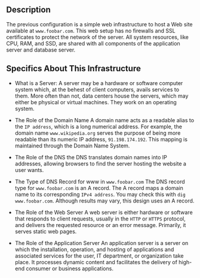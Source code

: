 ## Description

The previous configuration is a simple web infrastructure to host a Web site available at `www.foobar.com`.
This web setup has no firewalls and SSL certificates to protect the network of the server.
All system resources, like CPU, RAM, and SSD, are shared with all components of the application server and database server.


## Specifics About This Infrastructure

- What is a Server:
   A server may be a hardware or software computer system which,
   at the behest of client computers, avails services to them.
   More often than not, data centers house the servers,
	which may either be physical or virtual machines.
	They work on an operating system.

- The Role of the Domain Name
	A domain name acts as a readable alias to the `IP address`, which is a long numerical address.
	For example, the domain name `www.wikipedia.org` serves the purpose of being
	more readable than its numeric IP address, `91.198.174.192`.
	This mapping is maintained through the Domain Name System.

- The Role of the DNS
	the DNS translates domain names into IP addresses,
	allowing browsers to find the server hosting the website a user wants.

- The Type of DNS Record for www in `www.foobar.com`
	The DNS record type for `www.foobar.com` is an A record.
	The A record maps a domain name to its corresponding `IPv4 address`.
	You may check this with `dig www.foobar.com`.
	Although results may vary, this design uses an A record.

- The Role of the Web Server
	A web server is either hardware or software that responds to client requests,
	usually in the `HTTP` or `HTTPS` protocol, and delivers the requested
	resource or an error message.
	Primarily, it serves static web pages.

- The Role of the Application Server
	An application server is a server on which the installation, operation,
	and hosting of applications and associated services for the user, IT department,
	or organization take place.
	It processes dynamic content and facilitates the delivery of high-end
	consumer or business applications.

